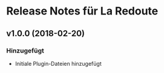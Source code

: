 # Release Notes für La Redoute

## v1.0.0 (2018-02-20)
 
### Hinzugefügt
- Initiale Plugin-Dateien hinzugefügt